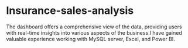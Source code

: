 # Insurance-sales-analysis
The dashboard offers a comprehensive view of the data, providing users with real-time insights into various aspects of the business.I have gained valuable experience working with MySQL server, Excel, and Power BI. 
